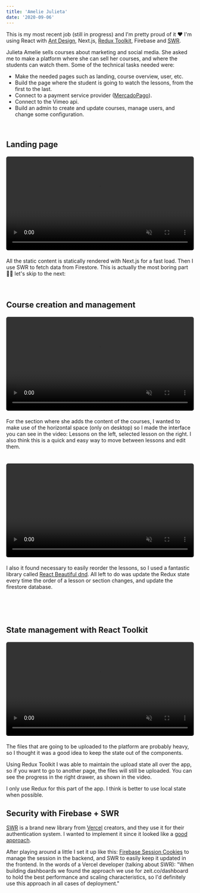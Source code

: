 ```yaml
---
title: 'Amelie Julieta'
date: '2020-09-06'
---
```


This is my most recent job (still in progress) and I'm pretty proud of it ❤ I'm using React with [Ant Design](https://ant.design/), Next.js, [Redux Toolkit](https://redux-toolkit.js.org/), Firebase and [SWR](https://github.com/vercel/swr).

Julieta Amelie sells courses about marketing and social media. She asked me to make a platform where she can sell her courses, and where the students can watch them. Some of the technical tasks needed were:

- Make the needed pages such as landing, course overview, user, etc.
- Build the page where the student is going to watch the lessons, from the first to the last.
- Connect to a payment service provider ([MercadoPago](https://mercadopago.com.ar)).
- Connect to the Vimeo api.
- Build an admin to create and update courses, manage users, and change some configuration.

<br>

## Landing page
<figure class="video_container" style="width: 100%; max-width: 550px; margin: 20px 0;">
  <video muted="true" autoplay="true" loop style="width: 100%; border-radius: 5px;">
    <source src="/videos/juli-amelie-landing.mp4" type="video/mp4">
  </video>
</figure>
All the static content is statically rendered with Next.js for a fast load. Then I use SWR to fetch data from Firestore. This is actually the most boring part 💁‍♂️ let's skip to the next:
<br><br><br>

## Course creation and management
<figure class="video_container" style="width: 100%; max-width: 550px; margin: 20px 0;">
  <video muted="true" autoplay="true" loop style="width: 100%; border-radius: 5px;">
    <source src="/videos/juli-amelie-admin.mp4" type="video/mp4">
  </video>
</figure>
For the section where she adds the content of the courses, I wanted to make use of the horizontal space (only on desktop) so I made the interface you can see in the video: Lessons on the left, selected lesson on the right. I also think this is a quick and easy way to move between lessons and edit them.
<br><br>

<figure class="video_container" style="width: 100%; max-width: 550px; margin: 20px 0;">
  <video muted="true" autoplay="true" loop style="width: 100%; border-radius: 5px;">
    <source src="/videos/juli-amelie-lessons.mp4" type="video/mp4">
  </video>
</figure>

I also it found necessary to easily reorder the lessons, so I used a fantastic library called  [React Beautiful dnd](https://github.com/atlassian/react-beautiful-dnd). All left to do was update the Redux state every time the order of a lesson or section changes, and update the firestore database.

<br><br><br>

## State management with React Toolkit
<figure class="video_container" style="width: 100%; max-width: 550px; margin: 20px 0;">
  <video muted="true" autoplay="true" loop style="width: 100%; border-radius: 5px;">
    <source src="/videos/juli-amelie-uploads.mp4" type="video/mp4">
  </video>
</figure>
The files that are going to be uploaded to the platform are probably heavy, so I thought it was a good idea to keep the state out of the components.

Using Redux Toolkit I was able to maintain the upload state all over the app, so if you want to go to another page, the files will still be uploaded. You can see the progress in the right drawer, as shown in the video.

I only use Redux for this part of the app. I think is better to use local state when possible.

## Security with Firebase + SWR
[SWR](https://github.com/vercel/swr) is a brand new library from [Vercel](https://vercel.com) creators, and they use it for their authentication system. I wanted to implement it since it looked like a [good approach](https://github.com/vercel/next.js/discussions/10724#discussioncomment-726).

After playing around a little I set it up like this: [Firebase Session Cookies](https://firebase.google.com/docs/auth/admin/manage-cookies) to manage the session in the backend, and SWR to easily keep it updated in the frontend. In the words of a Vercel developer (talking about SWR): "When building dashboards we found the approach we use for zeit.co/dashboard to hold the best performance and scaling characteristics, so I'd definitely use this approach in all cases of deployment."